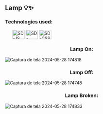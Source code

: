 <h2>Lamp 💡✨</h2>

<h3>Technologies used:</h3>
<ul>
  <img align="center" alt="SD-JS" height="30" width="40" src="https://cdn.jsdelivr.net/gh/devicons/devicon@latest/icons/javascript/javascript-original.svg">
  <img align="center" alt="SD-HTML" height="30" width="40" src="https://cdn.jsdelivr.net/gh/devicons/devicon@latest/icons/html5/html5-original.svg">
  <img align="center" alt="SD-CSS" height="30" width="40" src="https://cdn.jsdelivr.net/gh/devicons/devicon@latest/icons/css3/css3-original.svg">
</ul>

<h3 align="center">Lamp On:</h3>

![Captura de tela 2024-05-28 174818](https://github.com/SandynellyDiniz/Lamp-off-on/assets/160080540/192069d6-4c5d-4b0f-95ed-871968e6d06e)

<h3 align="center">Lamp Off:</h3>

![Captura de tela 2024-05-28 174748](https://github.com/SandynellyDiniz/Lamp-off-on/assets/160080540/1581d950-7a6b-40a0-a58e-0ce4ecb8a9ab)

<h3 align="center">Lamp Broken:</h3>

![Captura de tela 2024-05-28 174833](https://github.com/SandynellyDiniz/Lamp-off-on/assets/160080540/0328acee-e39e-4891-b816-19a37e41e5f1)
